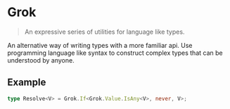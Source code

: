# Grok

> An expressive series of utilities for language like types.

An alternative way of writing types with a more familiar api.
Use programming language like syntax to construct complex types that can be understood by anyone.

## Example

```ts
type Resolve<V> = Grok.If<Grok.Value.IsAny<V>, never, V>;
```

